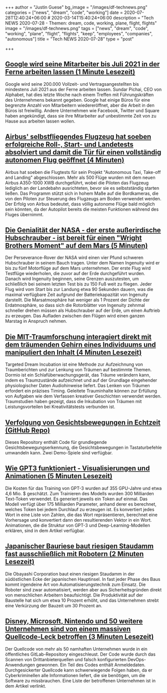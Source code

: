 +++
author = "Justin Guese"
bg_image = "/images/df-technews.png"
categories = ["news", "dream", "code", "working"]
date = 2020-07-28T12:40:24+06:00 # 2020-03-14T15:40:24+06:00
description = "Tech NEWS 2020-07-28 - Themen: dream, code, working, plane, flight, flights"
image = "/images/df-technews.png"
tags = ["news", "dream", "code", "working", "plane", "flight", "flights", "keep", "employees", "companies", "autonomous"]
title = "Tech NEWS 2020-07-28"
type = "post"

+++

## [Google wird seine Mitarbeiter bis Juli 2021 in der Ferne arbeiten lassen (1 Minute Lesezeit)](https://www.theverge.com/2020/7/27/21340038/google-remote-working-employees-2021-twitter-facebook-alphabet?scrolla=5eb6d68b7fedc32c19ef33b4/1/0100017394e5241d-7a75741c-766b-4602-b49e-546629c7a2db-000000/eSsxKX_gAfmtxEApvrMvM35zkbwqkngE_eIBkHpplzM=151)

 Google wird seine 200.000 Vollzeit- und Vertragsangestellten bis mindestens Juli 2021 aus der Ferne arbeiten lassen. Sundar Pichai, CEO von Alphabet, hat dies letzte Woche nach einem Treffen mit Führungskräften des Unternehmens bekannt gegeben. Google hat einige Büros für eine begrenzte Anzahl von Mitarbeitern wiedereröffnet, aber die Arbeit in den Büros ist freiwillig. Andere Unternehmen wie Facebook, Twitter und Square haben angekündigt, dass sie ihre Mitarbeiter auf unbestimmte Zeit von zu Hause aus arbeiten lassen wollen.

## [Airbus' selbstfliegendes Flugzeug hat soeben erfolgreiche Roll-, Start- und Landetests absolviert und damit die Tür für einen vollständig autonomen Flug geöffnet (4 Minuten)](https://www.businessinsider.com/airbus-completes-autonomous-taxi-take-off-and-landing-tests-2020-7/1/0100017394e5241d-7a75741c-766b-4602-b49e-546629c7a2db-000000/En5WVqx64hEMYC4_qYjNqRjJQFZsLFK5zNlsEjGLe5w=151)

 Airbus hat soeben die Flugtests für sein Projekt "Autonomous Taxi, Take-off and Landing" abgeschlossen. Mehr als 500 Flüge wurden mit dem neuen Airbus A350-1000 XWB durchgeführt, wobei die Piloten das Flugzeug lediglich an der Landebahn ausrichteten, bevor sie es selbstständig starten ließen. Das Programm stützt sich in hohem Maße auf die Bordkameras, die von den Piloten zur Steuerung des Flugzeugs am Boden verwendet werden. Der Erfolg von Airbus bedeutet, dass völlig autonome Flüge bald möglich sein könnten, da der Autopilot bereits die meisten Funktionen während des Fluges übernimmt.

## [Die Genialität der NASA - der erste außerirdische Hubschrauber - ist bereit für einen "Wright Brothers Moment" auf dem Mars (5 Minuten)](https://www.scientificamerican.com/article/nasas-ingenuity-the-first-ever-off-world-helicopter-is-set-for-a-wright-brothers-moment-on-mars//1/0100017394e5241d-7a75741c-766b-4602-b49e-546629c7a2db-000000/QVDjE-nJN3wKEwk1cER82ZIIda-g5-n4BL7xpIcdiNg=151)

 Der Perseverance-Rover der NASA wird einen vier Pfund schweren Hubschrauber in seinem Bauch tragen. Unter dem Namen Ingenuity wird er bis zu fünf Motorflüge auf dem Mars unternehmen. Der erste Flug wird Testflüge wiederholen, die zuvor auf der Erde durchgeführt wurden. Danach wird Ingenuity beginnen, seine Grenzen auszutesten, um schließlich bei seinem letzten Test bis zu 150 Fuß weit zu fliegen. Jeder Flug wird vom Start bis zur Landung etwa 90 Sekunden dauern, was die maximal verfügbare Zeit aufgrund der Batteriekapazität von Ingenuity darstellt. Die Marsatmosphäre hat weniger als 1 Prozent der Dichte der Erdatmosphäre, so dass sich die Rotorblätter von Ingenuity zehnmal schneller drehen müssen als Hubschrauber auf der Erde, um einen Auftrieb zu erzeugen. Das Aufladen zwischen den Flügen wird einen ganzen Marstag in Anspruch nehmen.

## [Die MIT-Traumforschung interagiert direkt mit dem träumenden Gehirn eines Individuums und manipuliert den Inhalt (4 Minuten Lesezeit)](https://scitechdaily.com/mit-dream-research-interacts-directly-with-an-individuals-dreaming-brain-and-manipulates-the-content//1/0100017394e5241d-7a75741c-766b-4602-b49e-546629c7a2db-000000/4KZ_64JbZeHk8-VLvG-IPQNlqQZYEMXDrV6tbrqfglA=151)

 Targeted Dream Incubation ist eine Methode zur Aufzeichnung von Traumberichten und zur Lenkung von Träumen auf bestimmte Themen. Dormio ist ein Schlafüberwachungsgerät, das Träume verändern kann, indem es Traumzustände aufzeichnet und auf der Grundlage eingehender physiologischer Daten Audiohinweise liefert. Das Lenken von Träumen erfordert ein präzises Timing. Geleitete Trauminhalte können zur Erfüllung von Aufgaben wie dem Verfassen kreativer Geschichten verwendet werden. Traumstudien haben gezeigt, dass die Inkubation von Träumen mit Leistungsvorteilen bei Kreativitätstests verbunden ist.

## [Verfolgung von Gesichtsbewegungen in Echtzeit (GitHub Repo)](https://github.com/surya-veer/movement-tracking/1/0100017394e5241d-7a75741c-766b-4602-b49e-546629c7a2db-000000/96CWzXkq66HQVYIbUDIT4RzLxFDilwxmASt03XxTOkM=151)

 Dieses Repository enthält Code für grundlegende Gesichtsbewegungserkennung, die Gesichtsbewegungen in Tastaturbefehle umwandeln kann. Zwei Demo-Spiele sind verfügbar.

## [Wie GPT3 funktioniert - Visualisierungen und Animationen (5 Minuten Lesezeit)](https://jalammar.github.io/how-gpt3-works-visualizations-animations//1/0100017394e5241d-7a75741c-766b-4602-b49e-546629c7a2db-000000/Hchyld9ckfRn_wwx93lM62dvwvOq-jPqexYK-JcYU14=151)

 Die Kosten für das Training von GPT-3 wurden auf 355 GPU-Jahre und etwa 4,6 Mio. $ geschätzt. Zum Trainieren des Modells wurden 300 Milliarden Text-Token verwendet. Es generiert jeweils ein Token auf einmal. Das Modell verfügt über 175 Milliarden Parameter, anhand derer es berechnet, welches Token bei jedem Durchlauf zu erzeugen ist. Es konvertiert jedes Wort in eine Liste von Zahlen, die das Wort repräsentieren, berechnet eine Vorhersage und konvertiert dann den resultierenden Vektor in ein Wort. Animationen, die die Struktur von GPT-3 und Deep-Learning-Modellen erklären, sind in dem Artikel verfügbar.

## [Japanischer Bauriese baut riesigen Staudamm fast ausschließlich mit Robotern (2 Minuten Lesezeit)](https://roboticsandautomationnews.com/2020/07/24/japanese-construction-giant-to-build-massive-dam-with-robots/34428//1/0100017394e5241d-7a75741c-766b-4602-b49e-546629c7a2db-000000/ZAkfV6WlXjshx_tEwIT2HhI3ChNVTcE0OlYFEZEiozk=151)

 Die Obayashi Corporation baut einen riesigen Staudamm in der südöstlichen Ecke der japanischen Hauptinsel. In fast jeder Phase des Baus kommt irgendeine Art von Automatisierungstechnik zum Einsatz. Die Roboter sind zwar automatisiert, werden aber aus Sicherheitsgründen direkt von menschlichen Arbeitern beaufsichtigt. Die Produktivität auf der Baustelle hat sich um etwa 10 Prozent erhöht, und das Unternehmen strebt eine Verkürzung der Bauzeit um 30 Prozent an.

## [Disney, Microsoft, Nintendo und 50 weitere Unternehmen sind von einem massiven Quellcode-Leck betroffen (3 Minuten Lesezeit)](https://www.tomsguide.com/news/companies-source-code-leak/1/0100017394e5241d-7a75741c-766b-4602-b49e-546629c7a2db-000000/p-TEohlbbnV4fBNRJgjeWwMMRvi7TWs7OoaTJQ6HSEI=151)

 Der Quellcode von mehr als 50 namhaften Unternehmen wurde in ein öffentliches GitLab-Repository eingeschleust. Der Code wurde durch das Scannen von Drittanbieterquellen und falsch konfigurierten DevOps-Anwendungen gewonnen. Ein Teil des Codes enthält Anmeldedaten. Durchgesickerter Quellcode kann schwerwiegende Folgen haben, da er Cyberkriminellen alle Informationen liefert, die sie benötigen, um die Software zu missbrauchen. Eine Liste der betroffenen Unternehmen ist in dem Artikel verlinkt.

